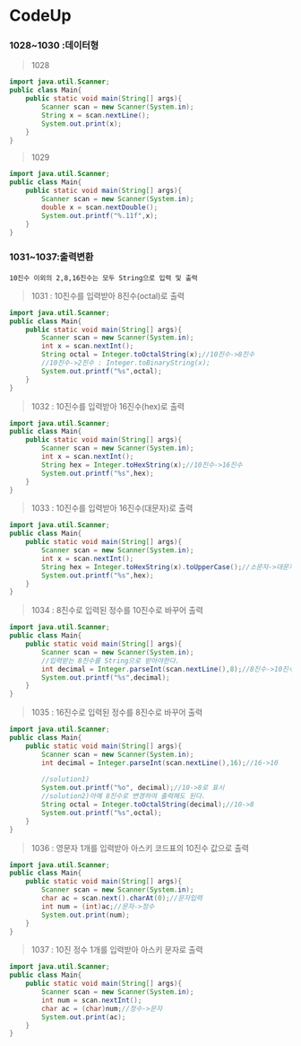 # CodeUp

### 1028~1030 :데이터형

> 1028

```java
import java.util.Scanner;
public class Main{
    public static void main(String[] args){
        Scanner scan = new Scanner(System.in);
        String x = scan.nextLine();
        System.out.print(x);
    }
}
```

> 1029

```java
import java.util.Scanner;
public class Main{
    public static void main(String[] args){
        Scanner scan = new Scanner(System.in);
        double x = scan.nextDouble();
		System.out.printf("%.11f",x);
    }
}
```



### 1031~1037:출력변환

`10진수 이외의 2,8,16진수는 모두 String으로 입력 및 출력`

> 1031 : 10진수를 입력받아 8진수(octal)로 출력

```java
import java.util.Scanner;
public class Main{
    public static void main(String[] args){
        Scanner scan = new Scanner(System.in);
        int x = scan.nextInt();
		String octal = Integer.toOctalString(x);//10진수->8진수
        //10진수->2진수 : Integer.toBinaryString(x);
		System.out.printf("%s",octal);
    }
}
```

> 1032 :  10진수를 입력받아 16진수(hex)로 출력

```java
import java.util.Scanner;
public class Main{
    public static void main(String[] args){
        Scanner scan = new Scanner(System.in);
        int x = scan.nextInt();
		String hex = Integer.toHexString(x);//10진수->16진수
		System.out.printf("%s",hex);
    }
}
```

> 1033 :  10진수를 입력받아 16진수(대문자)로 출력

```java
import java.util.Scanner;
public class Main{
    public static void main(String[] args){
        Scanner scan = new Scanner(System.in);
        int x = scan.nextInt();
		String hex = Integer.toHexString(x).toUpperCase();//소문자->대문자
		System.out.printf("%s",hex);
    }
}
```

> 1034 : 8진수로 입력된 정수를 10진수로 바꾸어 출력

```java
import java.util.Scanner;
public class Main{
    public static void main(String[] args){
        Scanner scan = new Scanner(System.in);
        //입력받는 8진수를 String으로 받아야한다.
        int decimal = Integer.parseInt(scan.nextLine(),8);//8진수->10진수
		System.out.printf("%s",decimal);
    }
}
```

> 1035 : 16진수로 입력된 정수를 8진수로 바꾸어 출력

```java
import java.util.Scanner;
public class Main{
    public static void main(String[] args){
        Scanner scan = new Scanner(System.in);
        int decimal = Integer.parseInt(scan.nextLine(),16);//16->10
        
        //solution1)
        System.out.printf("%o", decimal);//10->8로 표시
        //solution2)아예 8진수로 변경하여 출력해도 된다.
        String octal = Integer.toOctalString(decimal);//10->8
		System.out.printf("%s",octal);
    }
}
```

> 1036 : 영문자 1개를 입력받아 아스키 코드표의 10진수 값으로 출력

```java
import java.util.Scanner;
public class Main{
    public static void main(String[] args){
        Scanner scan = new Scanner(System.in);
        char ac = scan.next().charAt(0);//문자입력
		int num = (int)ac;//문자->정수
		System.out.print(num);
    }
}
```

> 1037 : 10진 정수 1개를 입력받아 아스키 문자로 출력

```java
import java.util.Scanner;
public class Main{
    public static void main(String[] args){
        Scanner scan = new Scanner(System.in);
        int num = scan.nextInt();
		char ac = (char)num;//정수->문자
		System.out.print(ac);
    }
}
```
